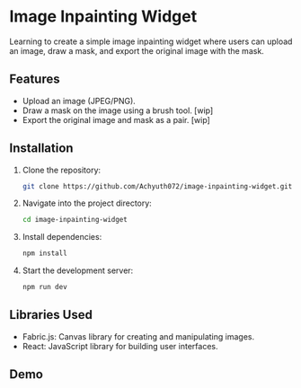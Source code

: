 # Image Inpainting Widget

Learning to create a simple image inpainting widget where users can upload an image, draw a mask, and export the original image with the mask.

## Features

- Upload an image (JPEG/PNG).
- Draw a mask on the image using a brush tool. [wip]
- Export the original image and mask as a pair. [wip]

## Installation

1. Clone the repository:

   ```bash
   git clone https://github.com/Achyuth072/image-inpainting-widget.git
   ```

2. Navigate into the project directory:

   ```bash
   cd image-inpainting-widget
   ```

3. Install dependencies:

   ```bash
   npm install
   ```

4. Start the development server:

   ```bash
   npm run dev
   ```

## Libraries Used

- Fabric.js: Canvas library for creating and manipulating images.
- React: JavaScript library for building user interfaces.

## Demo
